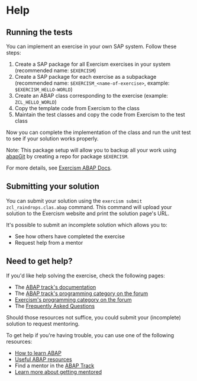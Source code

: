 # Help

## Running the tests

You can implement an exercise in your own SAP system. Follow these steps:

1. Create a SAP package for all Exercism exercises in your system (recommended name: `$EXERCISM`)
2. Create a SAP package for each exercise as a subpackage (recommended name: `$EXERCISM_<name-of-exercise>`, example: `$EXERCISM_HELLO-WORLD`)
3. Create an ABAP class corresponding to the exercise (example: `ZCL_HELLO_WORLD`)
4. Copy the template code from Exercism to the class
5. Maintain the test classes and copy the code from Exercism to the test class

Now you can complete the implementation of the class and run the unit test to see if your solution works properly.

Note: This package setup will allow you to backup all your work using [abapGit](https://abapgit.org) by creating a repo for package `$EXERCISM`.

For more details, see [Exercism ABAP Docs](https://exercism.org/docs/tracks/abap).

## Submitting your solution

You can submit your solution using the `exercism submit zcl_raindrops.clas.abap` command.
This command will upload your solution to the Exercism website and print the solution page's URL.

It's possible to submit an incomplete solution which allows you to:

- See how others have completed the exercise
- Request help from a mentor

## Need to get help?

If you'd like help solving the exercise, check the following pages:

- The [ABAP track's documentation](https://exercism.org/docs/tracks/abap)
- The [ABAP track's programming category on the forum](https://forum.exercism.org/c/programming/abap)
- [Exercism's programming category on the forum](https://forum.exercism.org/c/programming/5)
- The [Frequently Asked Questions](https://exercism.org/docs/using/faqs)

Should those resources not suffice, you could submit your (incomplete) solution to request mentoring.

To get help if you're having trouble, you can use one of the following resources:

- [How to learn ABAP](https://exercism.org/docs/tracks/abap/learning)
- [Useful ABAP resources](https://exercism.org/docs/tracks/abap/resources)
- Find a mentor in the [ABAP Track](https://exercism.org/tracks/abap)
- [Learn more about getting mentored](https://exercism.org/docs/using/feedback/guide-to-being-mentored)